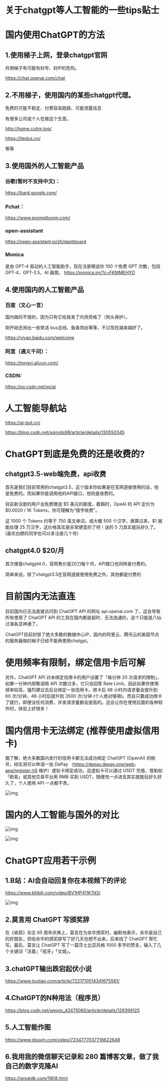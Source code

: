 # 关于chatgpt等人工智能的一些tips贴士

# **国内使用ChatGPT的方法**

## **1.使用梯子上网，登录chatgpt官网**

共用梯子有可能有封号、封IP的危险。

 https://chat.openai.com/chat



## **2.不用梯子，使用国内的某些chatgpt代理。**

免费的可能不稳定、付费容易跑路、可能泄露信息

有很多公司或个人在做这个生意。

http://home.cutim.top/

https://itedus.cn/

等等



## **3.使用国外的人工智能产品**

### 谷歌(暂时不支持中文)： 

https://bard.google.com/

### Pchat：  

https://www.promptboom.com/

### open-assistant

https://open-assistant.io/zh/dashboard

### Monica 

是由 GPT-4 驱动的人工智能助手，现在注册赠送你 100 个免费 GPT 次数，包括 GPT-4，GPT-3.5，AI 画图。 
https://monica.im/?c=FKMMEHYO



 

## **4.使用国内的人工智能产品**

### **百度（文心一言）**

国内做的不错的，因为只有它给我发了内测资格了（狗头保护）。

刚开始还闹出一些笑话 bus总线、鱼香肉丝等等，不过现在越来越好了。

https://yiyan.baidu.com/welcome

### **阿里（通义千问）：**

https://tongyi.aliyun.com/

### **CSDN:**

https://so.csdn.net/so/ai

 

# **人工智能导航站**

https://ai-bot.cn/

https://blog.csdn.net/xqmids99/article/details/130550345

 

# **ChatGPT到底是免费的还是收费的?**

## **chatgpt3.5-web端免费，api收费**

首先是我们目前常用的chatgpt3.5，这个版本你如果是在官网道接使用的话，他是免费的。而如果你是调用他的API接口，他则是收费的。

目前新注册的用户会免费赠送 $5 美元的额度，截稿时，OpeAI 的 API 定价为 $0.0020 / 1K Tokens，你可理解为“按字收费”。

这 1000 个 Tokens 约等于 750 英文单词，或大概 500 个汉字。换算过来，$1 就能处理 25 万汉字，这价格其实是非常便宜的了吧！送的 5 刀其实能玩好久了。(喜欢白嫖的同学也可以多注册几个号)



## **chatgpt4.0 $20/月**

其次便是chatgpt4.0，官网售价是20刀每个月，API接口也同样是付费的。

简单来说，除了chatgpt3.5在官网道接使用免费之外，其他都是付费的 

# **目前国内无法直连**



目前国内已无法直接访问到 ChatGPT API 的网址 api.openai.com 了。这会导致所有使用了 ChatGPT API 的工具在国内都是超时、无法连通的，这个只能是八仙过海各显神通了。

ChatGPT目前封锁了绝大多数的数据中心IP，国内的阿里云、腾讯云的美国节点的服务器做的梯子已经不能再使用chatgpt。

#  **使用频率有限制，绑定信用卡后可解**

另外，ChatGPT API 对未绑定信用卡的用户设置了「每分钟 20 次请求的限制」，如果一分钟内频繁调用 API 次数过多，它只会回答 Rate Limit。因此如果你使用频率较高，强烈建议去后台绑定一张信用卡。绑卡后 48 小时内请求量会提升到 60 次/分钟，48 小时后提升到 3500 次/分钟 (个人绝对够用)。而且只要成功绑卡了就行，即便没任何消费，并发请求量都会提高的。这会让你在使用后面的各种软件时，体验上好很多！

 

# **国内信用卡无法绑定 (推荐使用虚拟信用卡)**

据了解，绝大多数国内发行的信用卡都无法成功绑定 ChatGPT (OpenAI) 的帐号，经实测可以申请一张 DePay （https://depay.depay.one/web-app/register-h5 维护）虚拟卡绑定成功，这虚拟卡可以通过 USDT 充值，借助如「欧易」或其他交易平台用 RMB 买到 USDT，随便充一点进去其实就能玩好久好久了，个人使用 API 一点都不贵。

![img](https://imgoss.xgss.net/picgo/chatgpts1-wps1.jpg?aliyun) 

 

# **国内的人工智能与国外的对比**

![img](https://imgoss.xgss.net/picgo/chatgpts1-wps2.jpg?aliyun) 

 

![img](https://imgoss.xgss.net/picgo/chatgpts1-wps3.jpg?aliyun) 

 

# **ChatGPT应用若干示例**

## **1.B站：AI会自动回复你在本视频下的评论**

https://www.bilibili.com/video/BV1HP411K7d3/

![img](https://imgoss.xgss.net/picgo/chatgpts1-wps4.jpg?aliyun) 

 

 

## **2.莫言用 ChatGPT 写颁奖辞**

在《收获》杂志 65 周年庆典上，莫言在为余华颁奖时，幽默地表示，余华是自己的好朋友，但给余华的颁奖辞写了好几天也想不出来，后来找了 ChatGPT 帮忙写。最后，莫言让 ChatGPT 写了一篇莎士比亚风格 1000 多字的赞言，输入了几个关键词「活着」「拔牙」「文城」。

 

## **3.chatGPT输出跌宕起伏小说**

https://www.toutiao.com/article/7221710514341675581/

 

## **4.ChatGPT的N种用法（程序员）**

https://blog.csdn.net/weixin_42475060/article/details/129399125

 

## **5.人工智能作图**

https://www.douyin.com/video/7234777037716622649



## 6.我用我的微信聊天记录和 280 篇博客文章，做了我自己的数字克隆AI

https://greatdk.com/1908.html

 

 

 